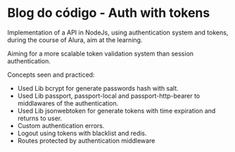 # Blog do código - Auth with tokens

Implementation of a API in NodeJs, using authentication system and tokens, during the course of Alura, aim at the learning.

Aiming for a more scalable token validation system than session authentication.

Concepts seen and practiced:

* Used Lib bcrypt for generate passwords hash with salt.
* Used Lib passport, passport-local and passport-http-bearer to middlawares of the authentication. 
* Used Lib jsonwebtoken for generate tokens with time expiration and returns to user.
* Custom authentication errors.
* Logout using tokens with blacklist and redis.
* Routes protected by authentication middleware 
